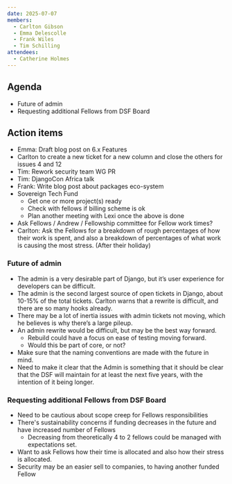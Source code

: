 ```yaml
---
date: 2025-07-07
members:
  - Carlton Gibson
  - Emma Delescolle
  - Frank Wiles
  - Tim Schilling
attendees:
  - Catherine Holmes
---
```


## Agenda

- Future of admin
- Requesting additional Fellows from DSF Board


## Action items

- Emma: Draft blog post on 6.x Features
- Carlton to create a new ticket for a new column and close the others for issues 4 and 12
- Tim: Rework security team WG PR
- Tim: DjangoCon Africa talk
- Frank: Write blog post about packages eco-system
- Sovereign Tech Fund
    - Get one or more project(s) ready
    - Check with fellows if billing scheme is ok
    - Plan another meeting with Lexi once the above is done
- Ask Fellows / Andrew / Fellowship committee for Fellow work times?
- Carlton: Ask the Fellows for a breakdown of rough percentages of how their work is spent, and also a breakdown of percentages of what work is causing the most stress. (After their holiday)


### Future of admin

- The admin is a very desirable part of Django, but it’s user experience for developers can be difficult.
- The admin is the second largest source of open tickets in Django, about 10-15% of the total tickets. Carlton warns that a rewrite is difficult, and there are so many hooks already.
- There may be a lot of inertia issues with admin tickets not moving, which he believes is why there’s a large pileup.
- An admin rewrite would be difficult, but may be the best way forward.
    - Rebuild could have a focus on ease of testing moving forward.
    - Would this be part of core, or not?
- Make sure that the naming conventions are made with the future in mind.
- Need to make it clear that the Admin is something that it should be clear that the DSF will maintain for at least the next five years, with the intention of it being longer. 


### Requesting additional Fellows from DSF Board

- Need to be cautious about scope creep for Fellows responsibilities
- There's sustainability concerns if funding decreases in the future and have increased number of Fellows
    - Decreasing from theoretically 4 to 2 fellows could be managed with expectations set.
- Want to ask Fellows how their time is allocated and also how their stress is allocated.
- Security may be an easier sell to companies, to having another funded Fellow
